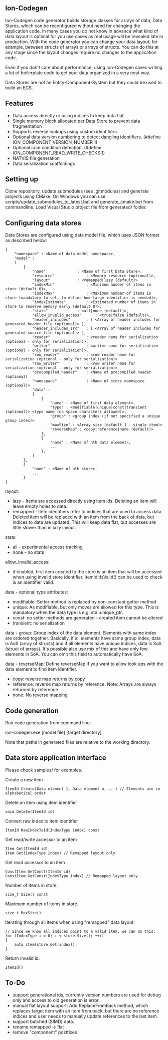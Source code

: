 Ion-Codegen
-----------------
Ion-Codegen code generator builds storage classes for arrays of data, Data Stores, which can be reconfigured without need for changing the application code. In many cases you do not know in advance what kind of data layout is optimal for you use cases as real usage will be revealed late in production. With the code generator you can change your data layout, for example, between structs of arrays or arrays of structs. You can do this at any stage since the layout changes require no changes to the application code.

Even if you don't care about performance, using Ion-Codegen saves writing a lot of boilerplate code to get your data organized in a very neat way.

Data Stores are not an Entity-Component-System but they could be used to build an ECS.


Features
--------
- Data access directly or using indices to keep data flat.
- Single memory block allocated per Data Store to prevent data fragmentation
- Supports reverse lookups using custom identifiers.
- Optional data version numbering to detect dangling identifiers. (#define ION_COMPONENT_VERSION_NUMBER 1)
- Optional race condition detection. (#define ION_COMPONENT_READ_WRITE_CHECKS 1) 
- NATVIS file generation
- Data serialization scaffoldings


Setting up
----------
Clone repository, update submodules (see .gitmodules) and generate projects using CMake. 
On Windows you can use scripts/update_submodules_to_latest.bat and generate_cmake.bat from commandline. Load Visual Studio project file from generated/ folder.


Configuring data stores
-----------------------

Data Stores are configured using data model file, which uses JSON format as described below:

```
{
	"namespace" : <Name of data model namespace>,
	"model" : 
	[	
		{
			"name" 				: <Name of first Data Store>,
			"resource"   			: <Memory resource (optional)>,
			"layout" 			: <remapped|lazy (default)>
			"indexMin"   			: <Minimum number of items in store (default 0)>, 
			"indexMax"   			: <Maximum number of items in store (mandatory to set, to define how large identifier is needed)>,
			"indexEstimate"   		: <Estimated number of items in store to reserve memory early (default 0)>,
			"stats"  			: <all|none (default)>,
			"allow_invalid_access" 		: <true|false (default)>,
			"header_includes" 		: [ <Array of header includes for generated header file (optional)> ],
			"header_includes_src" 	: [ <Array of header includes for generated source file (optional)> ],
			"reader"     			: <reader name for serialization (optional - only for serialization)>,
			"writer"     			: <writer name for serialization (optional - only for serialization)>,
			"row_reader" 			: <row reader name for serialization (optional - only for serialization)> 
			"row_writer" 			: <row writer name for serialization (optional - only for serialization)> 
			"precompiled_header"	: <Name of precompiled header (optional)
			"namespace" 			| <Name of store namespace (optional)>
			"data" : 
			[
				{
					"name" : <Name of first data element>,
					"type" : <modifiable|unique|const|transient (optional)> <type name (no space characters allowed)>,
					"group" : <group index (if not specified a unique group index)>
					"maxSize" : <Array size (default 1 - single item)>
					"reverseMap" : <copy|reference|none (default)>
				},
				{
					"name" : <Name of nth data element>,
					...
				},
			]
		},
		{
			"name" : <Name of nth store>,
			...
		}
}
```

layout:
- lazy - Items are accessed directly using item ids. Deleting an item will leave empty holes to data.  
- remapped - Item identifiers refer to indices that are used to access data. Deleted item will be replaced with an item from the back of data, but indices to data are updated. This will keep data flat, but accesses are little slower than in lazy layout.

stats:
- all - experimental access tracking
- none - no stats
	
allow_invalid_access: 
- if enabled, first item created to the store is an item that will be accessed when using invalid store identifier. ItemId::IsValid() can be used to check is an identifier valid.

data - optional type attributes:
- modifiable: Setter method is replaced by non-constant getter method 
- unique: As modifiable, but only moves are allowed for this type. This is mandatory when the data type is e.g. std::unique_ptr<T>.
- const: no setter methods are generated - created item cannot be altered
- transient: no serialization
	
data - group:
Group index of the data element. Elements with same index are ordered together. Basically, if all elements have same group index, data is AoS (array of structs) and if all elements have unique indices, data is SoA (struct of arrays). It's possible also use mix of this and have only few elements in SoA. You can omit this field to automatically have SoA.
	
data - reverseMap:
Define reverseMap if you want to allow look ups with the data element to find item identifier.

- copy: reverse map returns by copy
- reference: reverse map returns by reference. Note: Arrays are always returned by reference
- none: No reverse mapping


Code generation
---------------

Run code generation from command line:

ion-codegen.exe [model file] [target directory]

Note that paths in generated files are relative to the working directory.


Data store application interface
--------------------------------
Please check samples/ for examples.


Create a new item

	ItemId Create(Data element 1, Data element n, ...) // Elements are in alphabetical order

Delete an item using item identifier
	
	void Delete(ItemId id)

Convert raw index to item identifier

	ItemId RawIndexToId(IndexType index) const

Get read/write accessor to an item	
	
	Item Get(ItemId id)
	Item Get(IndexType index) // Remapped layout only
	
Get read accessor to an item
	
	ConstItem GetConst(ItemId id)
	ConstItem GetConst(IndexType index) // Remapped layout only
	
Number of items in store.
	
	size_t Size() const

Maximum number of items in store.
	
	size_t MaxSize()

Iterating through all items when using "remapped" data layout. 

	// Since we know all indices point to a valid item, we can do this:	
	for (IndexType i = 0; i < store.Size(); ++i)
	{
		auto item(store.Get(index));
	}

Return invalid id.
	
	ItemId()

To-Do
-----
- support generational ids, currently version numbers are used for debug only and access to old generation is error.
- manual flat layout support: Add ReplaceFromBack method, which replaces target item with an item from back, but there are no reference indices and user needs to manually update references to the last item.
- support batched (SIMD) data.
- rename remapped -> flat
- remove "component" postfixes

